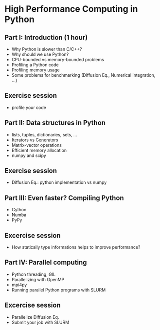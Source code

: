 # High Performance Computing in Python

## Part I: Introduction     (1 hour)
  - Why Python is slower than C/C++?
  - Why should we use Python?
  - CPU-bounded vs memory-bounded problems
  - Profiling a Python code
  - Profiling memory usage
  - Some problems for benchmarking (Diffusion Eq., Numerical integration, ...)
 
## Exercise session 
  - profile your code
  
## Part II: Data structures in Python
  - lists, tuples, dictionaries, sets, ...
  - Iterators vs Generators
  - Matrix-vector operations
  - Efficient memory allocation
  - numpy and scipy

## Exercise session 
  - Diffusion Eq.: python implementation vs numpy

## Part III: Even faster? Compiling Python
  - Cython
  - Numba
  - PyPy

## Excercise session
  - How statically type informations helps to improve performance?
  
## Part IV: Parallel computing
  - Python threading, GIL
  - Parallelizing with OpenMP
  - mpi4py
  - Running parallel Python programs with SLURM

## Excercise session
  - Parallelize Diffusion Eq.
  - Submit your job with SLURM
